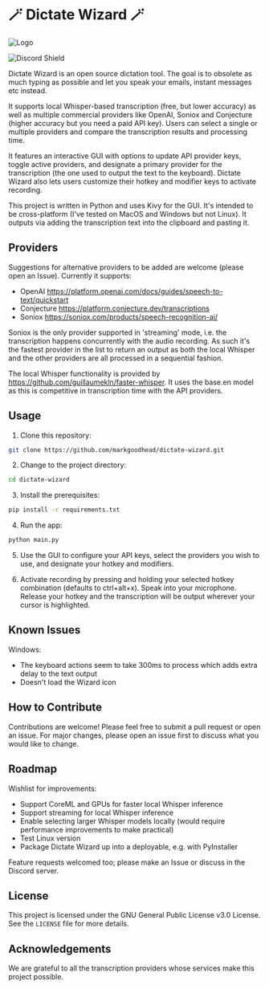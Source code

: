 # 🪄 Dictate Wizard 🪄 

![Logo](dictate_wizard.ico)

![Discord Shield](https://discordapp.com/api/guilds/1115298962757402665/widget.png?style=shield)

Dictate Wizard is an open source dictation tool. The goal is to obsolete as much typing as possible and let you speak your emails, instant messages etc instead.

It supports local Whisper-based transcription (free, but lower accuracy) as well as multiple commercial providers like OpenAI, Soniox and Conjecture (higher accuracy but you need a paid API key). Users can select a single or multiple providers and compare the transcription results and processing time.

It features an interactive GUI with options to update API provider keys, toggle active providers, and designate a primary provider for the transcription (the one used to output the text to the keyboard). Dictate Wizard also lets users customize their hotkey and modifier keys to activate recording.

This project is written in Python and uses Kivy for the GUI. It's intended to be cross-platform (I've tested on MacOS and Windows but not Linux). It outputs via adding the transcription text into the clipboard and pasting it.

## Providers

Suggestions for alternative providers to be added are welcome (please open an Issue). Currently it supports:
- OpenAI https://platform.openai.com/docs/guides/speech-to-text/quickstart
- Conjecture https://platform.conjecture.dev/transcriptions
- Soniox https://soniox.com/products/speech-recognition-ai/

Soniox is the only provider supported in 'streaming' mode, i.e. the transcription happens concurrently with the audio recording. As such it's the fastest provider in the list to return an output as both the local Whisper and the other providers are all processed in a sequential fashion.

The local Whisper functionality is provided by https://github.com/guillaumekln/faster-whisper. It uses the base.en model as this is competitive in transcription time with the API providers. 

## Usage
1. Clone this repository:

```bash
git clone https://github.com/markgoodhead/dictate-wizard.git
```

2. Change to the project directory:

```bash
cd dictate-wizard
```

3. Install the prerequisites:

```bash
pip install -r requirements.txt
```

4. Run the app:

```bash
python main.py
```

5. Use the GUI to configure your API keys, select the providers you wish to use, and designate your hotkey and modifiers.

6. Activate recording by pressing and holding your selected hotkey combination (defaults to ctrl+alt+x). Speak into your microphone. Release your hotkey and the transcription will be output wherever your cursor is highlighted.

## Known Issues

Windows:
- The keyboard actions seem to take 300ms to process which adds extra delay to the text output
- Doesn't load the Wizard icon

## How to Contribute
Contributions are welcome! Please feel free to submit a pull request or open an issue. For major changes, please open an issue first to discuss what you would like to change.

## Roadmap

Wishlist for improvements:
- Support CoreML and GPUs for faster local Whisper inference
- Support streaming for local Whisper inference
- Enable selecting larger Whisper models locally (would require performance improvements to make practical)
- Test Linux version
- Package Dictate Wizard up into a deployable, e.g. with PyInstaller

Feature requests welcomed too; please make an Issue or discuss in the Discord server.

## License
This project is licensed under the GNU General Public License v3.0 License. See the `LICENSE` file for more details.

## Acknowledgements
We are grateful to all the transcription providers whose services make this project possible.
